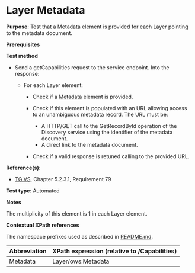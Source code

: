 # Layer Metadata

**Purpose**: Test that a Metadata element is provided for each Layer pointing to the metadata document.

**Prerequisites**

**Test method**

* Send a getCapabilities request to the service endpoint. Into the response:

    * For each Layer element:

      * Check if a [Metadata](#metadata) element is provided.

      * Check if this element is populated with an URL allowing access to an unambiguous metadata record. The URL must be:
        * A HTTP/GET call to the GetRecordById operation of the Discovery service using the identifier of the metadata document.
        * A direct link to the metadata document.

      * Check if a valid response is retuned calling to the provided URL.

**Reference(s)**:
* [TG VS](./README.md#ref_TG_VS), Chapter 5.2.3.1, Requirement 79

**Test type**: Automated

**Notes**

The multiplicity of this element is 1 in each Layer element.

**Contextual XPath references**

The namespace prefixes used as described in [README.md](./README.md#namespaces).

Abbreviation                                               |  XPath expression (relative to /Capabilities)
---------------------------------------------------------- | -------------------------------------------------------------------------
Metadata <a name="metadata"></a> | Layer/ows:Metadata
